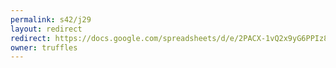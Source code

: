 ```yaml
---
permalink: s42/j29
layout: redirect
redirect: https://docs.google.com/spreadsheets/d/e/2PACX-1vQ2x9yG6PPIz8VTdAXYgNe5L_gQnDil6X23l6UilDlY9QIxM08wJUDYmA_afVnt8G6yp2Ta1kl9hZI8/pubhtml
owner: truffles
---
```

